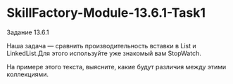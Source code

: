 # SkillFactory-Module-13.6.1-Task1

Задание 13.6.1

Наша задача — сравнить производительность вставки в List<T> и LinkedList<T>.Для этого используйте уже знакомый вам StopWatch.

На примере этого текста, выясните, какие будут различия между этими коллекциями.
